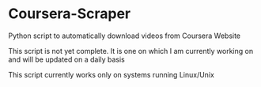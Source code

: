 Coursera-Scraper
================

Python script to automatically download videos from Coursera Website

This script is not yet complete. It is one on which I am currently working on and will be updated on a daily basis

This script currently works only on systems running Linux/Unix
